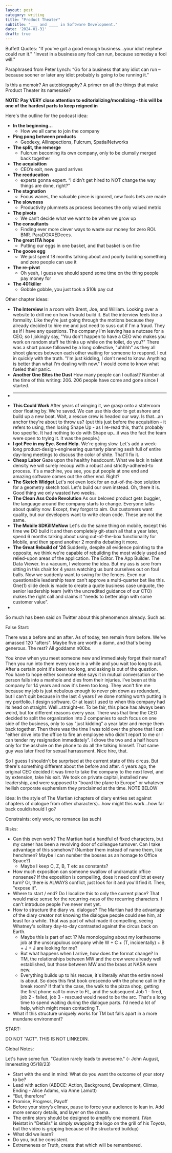 ```yaml
---
layout: post
category: writing
title: "Product Theater"
subtitle: "___ and ____ in Software Development."
date: '2024-01-31'
draft: true
---
```


Buffett Quotes:
"If you've got a good enough business...your idiot nephew could run it."
"Invest in a business any fool can run, because someday a fool will."

Paraphrased from Peter Lynch:
“Go for a business that any idiot can run – because sooner or later any idiot probably is going to be running it.”



Is this a memoir? An autobiography? A primer on all the things that make Product Theater its namesake? 

**NOTE: Pay VERY close attention to editorializing/moralizing - this will be one of the hardest parts to keep reigned in**

Here's the outline for the podcast idea:

- **In the beginning…**
    - How we all came to join the company
- **Ping pong between products**
    - Geodexy, Allinspections, Fulcrum, SpatialNetworks
- **The split, the remerge**
    - Fulcrum becoming its own company, only to be clumsily merged back together
- **The acquisition**
    - CEO’s exit, new guard arrives
- **The reeducation**
    - experts gonna expert. “I didn’t get hired to NOT change the way things are done, right?”
- **The stagnation**
    - Focus wanes, the valuable piece is ignored, new fools bets are made
- **The slowness**
    - Productivity plummets as process becomes the only valued metric
- **The pivots**
    - We can’t decide what we want to be when we grow up
- **The consultants**
    - Finding ever more clever ways to waste our money for zero ROI. BNR. ParaDOXXEDeees.
- **The great ITA hope**
    - Putting our eggs in one basket, and that basket is on fire
- **The goose egg**
    - We just spent 18 months talking about and poorly building something and zero people can use it
- **The re-pivot**
    - Oh yeah, I guess we should spend some time on the thing people pay money for
- **The 401killer**
    - Gobble gobble, you just took a $10k pay cut

Other chapter ideas:
- **The Interview**
  In a room with Brent, Joe, and William. Looking over a website to drill me on how I would build it. But the interview feels like a formality. Like they're just going through the motions because they already decided to hire me and just need to suss out if I'm a fraud. They as if I have any questions. The company I'm leaving has a nutcase for a CEO, so I jokingly say, "You don't happen to have a CEO who makes you work on random stuff he thinks up while on the toilet, do you?" There was a short pause followed by a long collective, "uhhhh" as they all shoot glances between each other waiting for someone to respond. I cut in quickly with the truth. "I'm just kidding, I don't need to know. Anything is better than what I'm dealing with now." I would come to know what fueled their panic.
- **Another One Bites the Dust**
  How many people can I outlast? Number at the time of this writing: 206. 206 people have come and gone since I started.
- ****  
- **This Could Work**
  After years of winging it, we grasp onto a stateroom door floating by. We're saved. We can use this door to get ashore and build up a new boat. Wait, a rescue crew is headed our way. Is that...an anchor they're about to throw us? (put this just before the acquisition - it refers to using, then losing Shape Up - as I re-read this, that's probably too specific. It had nothing to do with Shape up...it was the fact the team were open to trying it. It was the people.)
- **I got Pee in my Eye. Send Help.**
  We're going slow. Let's add a week-long product-design-engineering quarterly planning sesh full of entire day-long meetings to discuss the color of shite. That'll fix it.
- **Cheap Labor**
  Gaze upon the healthy headcount. What we lack in talent density we will surely recoup with a robust and strictly-adhered-to process. It's a machine, you see, you put people at one end and amazing software comes out the other end. Right?
- **The Sketch Widget**
  Let's not even look for an out-of-the-box solution for a geometry sketch tool. Let's build our own instead. Oh, there it is. Good thing we only wasted two weeks.
- **The Clean Ass Code Revolution**
  As our beloved product gets buggier, the language around the company starts to change. Everyone talks about quality now. Except, they forgot to aim. Our customers want quality, but our developers want to write clean code. These are not the same.
- **The Mobile SDKillMeNow**
  Let's do the same thing on mobile, except this time we DO build it and then completely git-stash all that a year later, spend 6 months talking about using out-of-the-box functionality for Mobile, and then spend another 2 months debating it more.
- **The Great Rebuild of '24**
  Suddenly, despite all evidence pointing to the opposite, we think we're capable of rebuilding the most widely used and relied-upon areas of the application. The Editor. The App Builder. The Data Viewer. In a vacuum, I welcome the idea. But my ass is sore from sitting in this chair for 4 years watching us bunt ourselves out on foul balls. Now we suddenly want to swing for the fences. Even our questionable leadership team can't approve a multi-quarter bet like this. One(1) slide deck is made to create a quote business case unquote, the senior leadership team (with the uncredited guidance of our CTO) makes the right call and claims it "needs to better align with some customer value". 
- 

So much has been said on Twitter about this phenomenon already. Such as:

<!-- Note for next time: Tweets go here. Find as many as you can, then start writing. You can always find more later. -->
<!-- Start with a few chapter outline versions? See what they would look like as Memoir vs. Primer - how would they differ? -->


False Start:

There was a before and an after. As of today, ten remain from before. We've amassed 120 "afters". Maybe five are worth a damn, and that's being generous. The rest? All goddamn n00bs.

You know when you meet someone new and immediately forget their name? Then you run into them every once in a while and you wait too long to ask. After a certain point it's been too long, and asking is out of the question. You have to hope either someone else says it in mutual conversation or the person falls into a manhole and dies from their injuries. I've been at this company for 14 years and now it's been too long. They won't fire me because my job is just nebulous enough to never pin down as redundant, but I can't quit because in the last 4 years I've done nothing worth putting in my portfolio. I design software. Or at least I used to when this company had its head on straight. Well...straight-er. To be fair, this place has always been weird, but for different reasons every year. There was that time the CEO decided to split the organization into 2 companies to each focus on one side of the business, only to say "just kidding" a year later and merge them back together. Then there was the time I was told over the phone that I can "either drive into the office to fire an employee who didn't report to me or I can tender my resignation immediately". I drove the two and a half hours only for the asshole on the phone to do all the talking himself. That same guy was later fired for sexual harrassment. Nice hire, that.

So I guess I shouldn't be surprised at the current state of this circus. But there's something different about the before and after. 4 years ago, the original CEO decided it was time to take the company to the next level, and by extension, take his exit. We took on private capital, installed new leadership, and were supposed to "board the plane to Europe" or whatever hellish corporate euphemism they proclaimed at the time. NOTE BELOW

<!-- Note for next time: I'm not skeptical by nature, but at the allhands where this move was announced, my caution heavily outweighed my optimism. (talk next about what was supposed to happen: injection of HP into the existing machine. Then, how those dreams instantly, yet somehow very slowly evaporated) -->


Idea: In the style of The Martian (chapters of diary entries set against chapters of dialogue from other characters)...how might this work...how far back could/should I go?

Constraints: only work, no romance (as such)

Risks: 
  - Can this even work? The Martian had a handful of fixed characters, but my career has been a revolving door of colleague turnover. Can I take advantage of this somehow? (Number them instead of name them, like henchmen? Maybe I can number the bosses as an homage to Office Space?)
    - Maybe I keep C, Z, B, T etc as constants?
  - How much exposition can someone swallow of undramatic office nonsense? If the exposition is compelling, does it need conflict at every turn? Or, there is ALWAYS conflict, just look for it and you'll find it. Then, "expose it".
  - Where to start / end? Do I localize this to only the current place? That would make sense for the recurring-ness of the recurring characters. I can't introduce people I've never met yet.
  - How to structure the diary vs. dialogue? The Martian had the advantage of the diary creator not knowing the dialogue people could see him, at least for a while. That was part of what made it compelling, seeing Whatney's solitary day-to-day contrasted against the circus back on Earth.
    - Maybe this is part of act 1? Me monologuing about my loathesome job at the unscrupulous company while W + C + (T, incidentally) + B + J + J are looking for me?
    - But what happens when I arrive, how does the format change? In TM, the relationships between MW and the crew were already well established, but those between MW and the brass at NASA were new.
    - Everything builds up to his rescue, it's literally what the entire novel is about. So does this first book crescendo with the phone call in the break room? If that's the case, the walk to the pizza shop, getting the first phone call to move to FL, and the subsequent Job 1 - fired, job 2 - failed, job 3 - rescued would need to be the arc. That's a long time to spend waiting during the dialogue parts. I'd need a lot of help, which might mean contacting T.
  - What if this structure uniquely works for TM but falls apart in a more mundane environment?

START:




DO NOT "ACT". THIS IS NOT LINKEDIN.

Global Notes:

Let's have some fun. "Caution rarely leads to awesome." (- John August, Inneresting 05/18/23)

- Start with the end in mind: What do you want the outcome of your story to be?
- Lead with action (ABDCE: Action, Background, Development, Climax, Ending - Alice Adams, via Anne Lamott)
- “But, therefore”
- Promise, Progress, Payoff
- Before your story’s climax, pause to force your audience to lean in. Add more sensory details, and layer on the drama.
- The entire story should be designed to amplify one moment. (Van Neistat in "Details" is simply swapping the logo on the grill of his Toyota, but the video is gripping because of the structured buildup)
- What did we learn?
- Do you, but be consistent.
- Extremeness or Truth, create that which will be remembered.